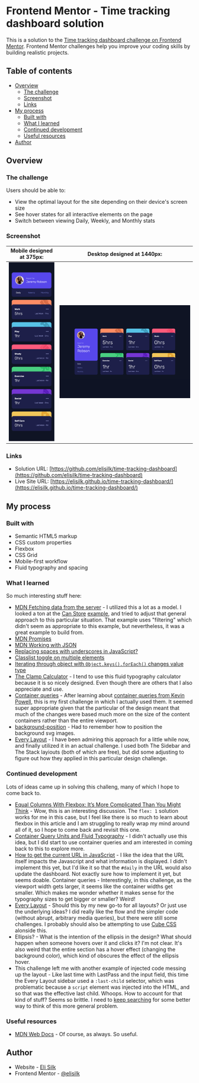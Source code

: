 # Frontend Mentor - Time tracking dashboard solution

This is a solution to the [Time tracking dashboard challenge on Frontend Mentor](https://www.frontendmentor.io/challenges/time-tracking-dashboard-UIQ7167Jw). Frontend Mentor challenges help you improve your coding skills by building realistic projects.

## Table of contents

- [Overview](#overview)
  - [The challenge](#the-challenge)
  - [Screenshot](#screenshot)
  - [Links](#links)
- [My process](#my-process)
  - [Built with](#built-with)
  - [What I learned](#what-i-learned)
  - [Continued development](#continued-development)
  - [Useful resources](#useful-resources)
- [Author](#author)

## Overview

### The challenge

Users should be able to:

- View the optimal layout for the site depending on their device's screen size
- See hover states for all interactive elements on the page
- Switch between viewing Daily, Weekly, and Monthly stats

### Screenshot

|        Mobile designed at 375px:         |        Desktop designed at 1440px:        |
| :--------------------------------------: | :---------------------------------------: |
| ![](./screenshots/screenshot-mobile.png) | ![](./screenshots/screenshot-desktop.png) |

### Links

- Solution URL: [https://github.com/elisilk/time-tracking-dashboard](https://github.com/elisilk/time-tracking-dashboard)
- Live Site URL: [https://elisilk.github.io/time-tracking-dashboard/](https://elisilk.github.io/time-tracking-dashboard/)

## My process

### Built with

- Semantic HTML5 markup
- CSS custom properties
- Flexbox
- CSS Grid
- Mobile-first workflow
- Fluid typography and spacing

### What I learned

So much interesting stuff here:

- [MDN Fetching data from the server](https://developer.mozilla.org/en-US/docs/Learn/JavaScript/Client-side_web_APIs/Fetching_data) - I utilized this a lot as a model. I looked a ton at the [Can Store](https://github.com/mdn/learning-area/tree/main/javascript/apis/fetching-data/can-store) [example](https://mdn.github.io/learning-area/javascript/apis/fetching-data/can-store/), and tried to adjust that general approach to this particular situation. That example uses "filtering" which didn't seem as appropriate to this example, but nevertheless, it was a great example to build from.
- [MDN Promises](https://developer.mozilla.org/en-US/docs/Learn/JavaScript/Asynchronous/Promises)
- [MDN Working with JSON](https://developer.mozilla.org/en-US/docs/Learn/JavaScript/Objects/JSON)
- [Replacing spaces with underscores in JavaScript?](https://stackoverflow.com/questions/441018/replacing-spaces-with-underscores-in-javascript)
- [Classlist toggle on multiple elements](https://stackoverflow.com/questions/57589793/classlist-toggle-on-multiple-elements)
- [Iterating through object with `Object.keys().forEach()` changes value type](https://stackoverflow.com/questions/62602609/iterating-through-object-with-object-keys-foreach-changes-value-type)
- [The Clamp Calculator](https://royalfig.github.io/fluid-typography-calculator/) - I tend to use this fluid typography calculator because it is so nicely designed. Even though there are others that I also appreciate and use.
- [Container queries](https://developer.mozilla.org/en-US/docs/Web/CSS/CSS_containment/Container_queries) - After learning about [container queries from Kevin Powell](https://www.youtube.com/watch?v=2rlWBZ17Wes&ab_channel=KevinPowell), this is my first challenge in which I actually used them. It seemed super appropriate given that the particular of the design meant that much of the changes were based much more on the size of the content containers rather than the entire viewport.
- [background-position](https://developer.mozilla.org/en-US/docs/Web/CSS/background-position) - Had to remember how to position the background svg images.
- [Every Layout](https://every-layout.dev/layouts/sidebar/) - I have been admiring this approach for a little while now, and finally utilized it in an actual challenge. I used both The Sidebar and The Stack layiouts (both of which are free), but did some adjusting to figure out how they applied in this particular design challenge.

### Continued development

Lots of ideas came up in solving this challeng, many of which I hope to come back to.

- [Equal Columns With Flexbox: It’s More Complicated Than You Might Think](https://css-tricks.com/equal-columns-with-flexbox-its-more-complicated-than-you-might-think/) - Wow, this is an interesting discussion. The `flex: 1` solution works for me in this case, but I feel like there is so much to learn about flexbox in this article and I am struggling to really wrap my mind around all of it, so I hope to come back and revisit this one.
- [Container Query Units and Fluid Typography](https://moderncss.dev/container-query-units-and-fluid-typography/) - I didn't actually use this idea, but I did start to use container queries and am interested in coming back to this to explore more.
- [How to get the current URL in JavaScript](https://ui.dev/get-current-url-javascript) - I like the idea that the URL itself impacts the Javascript and what information is displayed. I didn't implement this yet, but I'd like it so that the `#daily` in the URL would also update the dashboard. Not exactly sure how to implement it yet, but seems doable.
  Container queries - Interestingly, in this challenge, as the viewport width gets larger, it seems like the container widths get smaller. Which makes me wonder whether it makes sense for the typography sizes to get bigger or smaller? Weird!
- [Every Layout](https://every-layout.dev/) - Should this by my new go-to for all layouts? Or just use the underlying ideas? I did really like the flow and the simpler code (without abrupt, arbitrary media queries), but there were still some challenges. I probably should also be attempting to use [Cube CSS](https://cube.fyi/) alonside this.
- Ellipsis? - What is the intention of the ellipsis in the design? What should happen when someone hovers over it and clicks it? I'm not clear. It's also weird that the entire section has a hover effect (changing the background color), which kind of obscures the effect of the ellipsis hover.
- This challenge left me with another example of injected code messing up the layout - Like last time with LastPass and the input field, this time the Every Layout sidebar used a `:last-child` selector, which was problematic because a `script` element was injected into the HTML, and so that was the effective last child. Whoops. How to account for that kind of stuff? Seems so brittle. I need to [keep searching](https://www.google.com/search?q=css+exclude+injected+code+from+grid+or+flexbox) for some better way to think of this more general problem.

### Useful resources

- [MDN Web Docs](https://developer.mozilla.org/en-US/docs/Web) - Of course, as always. So useful.

## Author

- Website - [Eli Silk](https://github.com/elisilk)
- Frontend Mentor - [@elisilk](https://www.frontendmentor.io/profile/elisilk)
